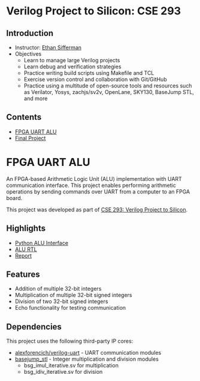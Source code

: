 # Verilog Project to Silicon: CSE 293

## Introduction

* Instructor: [Ethan Sifferman](https://github.com/sifferman)
* Objectives
  * Learn to manage large Verilog projects
  * Learn debug and verification strategies
  * Practice writing build scripts using Makefile and TCL
  * Exercise version control and collaboration with Git/GitHub
  * Practice using a multitude of open-source tools and resources such as Verilator, Yosys, zachjs/sv2v, OpenLane, SKY130, BaseJump STL, and more

## Contents

* [FPGA UART ALU](./fpga-uart-alu/)
* [Final Project](https://github.com/nunibye/cse293-final-project)



# FPGA UART ALU

An FPGA-based Arithmetic Logic Unit (ALU) implementation with UART communication interface. This project enables performing arithmetic operations by sending commands over UART from a computer to an FPGA board.

This project was developed as part of [CSE 293: Verilog Project to Silicon](https://github.com/sifferman/ucsc-w25-cse293/tree/main/hw1).

## Highlights

* [Python ALU Interface](python/alu_interface.py)
* [ALU RTL](rtl/alu.sv)
* [Report](report/report.pdf)

## Features

* Addition of multiple 32-bit integers
* Multiplication of multiple 32-bit signed integers
* Division of two 32-bit signed integers
* Echo functionality for testing communication

## Dependencies

This project uses the following third-party IP cores:

* [alexforencich/verilog-uart](https://github.com/alexforencich/verilog-uart) - UART communication modules
* [basejump_stl](https://github.com/bespoke-silicon-group/basejump_stl) - Integer multiplication and division modules
  * bsg_imul_iterative.sv for multiplication
  * bsg_idiv_iterative.sv for division
